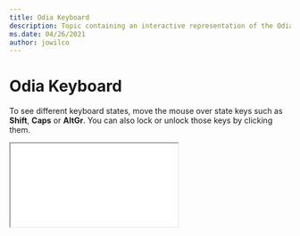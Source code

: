```yaml
--- 
title: Odia Keyboard 
description: Topic containing an interactive representation of the Odia Keyboard 
ms.date: 04/26/2021 
author: jowilco 
--- 
```

 
# Odia Keyboard 
 
To see different keyboard states, move the mouse over state keys such as **Shift**, **Caps** or **AltGr**. You can also lock or unlock those keys by clicking them. 
 
<iframe src="kbdinori.html"></iframe> 
